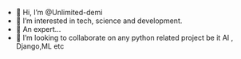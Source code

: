 - 👋 Hi, I’m @Unlimited-demi
- 👀 I’m interested in tech, science and development.
- 🌱  An expert...
- 💞️ I’m looking to collaborate on any python related project be it AI , Django,ML etc
  

<!---
Unlimited-demi/Unlimited-demi is a ✨ special ✨ repository because its `README.md` (this file) appears on your GitHub profile.
You can click the Preview link to take a look at your changes.
--->
